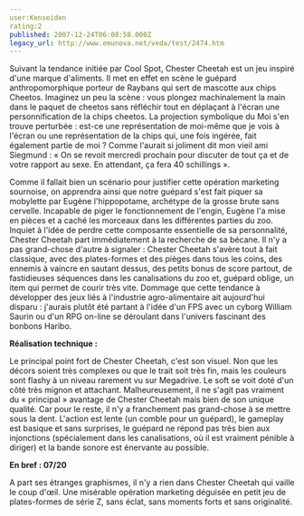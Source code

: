 ```yaml
---
user:Kenseiden
rating:2
published: 2007-12-24T06:08:58.000Z
legacy_url: http://www.emunova.net/veda/test/2474.htm
---
```

Suivant la tendance initiée par Cool Spot, Chester Cheetah est un jeu inspiré d'une marque d'aliments. Il met en effet en scène le guépard anthropomorphique porteur de Raybans qui sert de mascotte aux chips Cheetos. Imaginez un peu la scène : vous plongez machinalement la main dans le paquet de cheetos sans réfléchir tout en déplaçant à l'écran une personnification de la chips cheetos. La projection symbolique du Moi s'en trouve perturbée : est-ce une représentation de moi-même que je vois à l'écran ou une représentation de la chips qui, une fois ingérée, fait également partie de moi ? Comme l'aurait si joliment dit mon vieil ami Siegmund : « On se revoit mercredi prochain pour discuter de tout ça et de votre rapport au sexe. En attendant, ça fera 40 schillings ».  

  

Comme il fallait bien un scénario pour justifier cette opération marketing sournoise, on apprendra ainsi que notre guépard s'est fait piquer sa mobylette par Eugène l'hippopotame, archétype de la grosse brute sans cervelle. Incapable de piger le fonctionnement de l'engin, Eugène l'a mise en pièces et a caché les morceaux dans les différentes parties du zoo. Inquiet à l'idée de perdre cette composante essentielle de sa personnalité, Chester Cheetah part immédiatement à la recherche de sa bécane. Il n'y a pas grand-chose d'autre à signaler : Chester Cheetah s'avère tout à fait classique, avec des plates-formes et des pièges dans tous les coins, des ennemis à vaincre en sautant dessus, des petits bonus de score partout, de fastidieuses séquences dans les canalisations du zoo et, guépard oblige, un item qui permet de courir très vite. Dommage que cette tendance à développer des jeux liés à l'industrie agro-alimentaire ait aujourd'hui disparu : j'aurais plutôt été partant à l'idée d'un FPS avec un cyborg William Saurin ou d'un RPG on-line se déroulant dans l'univers fascinant des bonbons Haribo.  

  

**Réalisation technique :**   

Le principal point fort de Chester Cheetah, c'est son visuel. Non que les décors soient très complexes ou que le trait soit très fin, mais les couleurs sont flashy à un niveau rarement vu sur Megadrive. Le soft se voit doté d'un côté très mignon et attachant. Malheureusement, il ne s'agit pas vraiment du « principal » avantage de Chester Cheetah mais bien de son unique qualité. Car pour le reste, il n'y a franchement pas grand-chose à se mettre sous la dent. L'action est lente (un comble pour un guépard), le gameplay est basique et sans surprises, le guépard ne répond pas très bien aux injonctions (spécialement dans les canalisations, où il est vraiment pénible à diriger) et la bande sonore est énervante au possible.  

  

**En bref : 07/20**   

A part ses étranges graphismes, il n'y a rien dans Chester Cheetah qui vaille le coup d'œil. Une misérable opération marketing déguisée en petit jeu de plates-formes de série Z, sans éclat, sans moments forts et sans originalité.